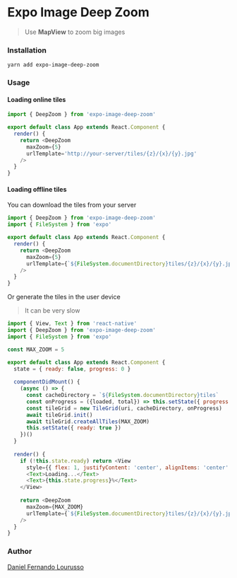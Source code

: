 Expo Image Deep Zoom
===
> Use **MapView** to zoom big images

### Installation

`yarn add expo-image-deep-zoom`

### Usage

#### Loading online tiles
```javascript 
import { DeepZoom } from 'expo-image-deep-zoom'

export default class App extends React.Component {
  render() {
    return <DeepZoom
      maxZoom={5}
      urlTemplate='http://your-server/tiles/{z}/{x}/{y}.jpg'
    />
  }
}
```

#### Loading offline tiles

You can download the tiles from your server
```javascript 
import { DeepZoom } from 'expo-image-deep-zoom'
import { FileSystem } from 'expo'

export default class App extends React.Component {
  render() {
    return <DeepZoom
      maxZoom={5}
      urlTemplate={`${FileSystem.documentDirectory}tiles/{z}/{x}/{y}.jpg`}
    />
  }
}
```

Or generate the tiles in the user device
> It can be very slow
```javascript 
import { View, Text } from 'react-native'
import { DeepZoom } from 'expo-image-deep-zoom'
import { FileSystem } from 'expo'

const MAX_ZOOM = 5

export default class App extends React.Component {
  state = { ready: false, progress: 0 }
  
  componentDidMount() {
    (async () => {
      const cacheDirectory = `${FileSystem.documentDirectory}tiles`
      const onProgress = ({loaded, total}) => this.setState({ progress: parseInt(total / loaded) })
      const tileGrid = new TileGrid(uri, cacheDirectory, onProgress)
      await tileGrid.init()
      await tileGrid.createAllTiles(MAX_ZOOM)
      this.setState({ ready: true })
    })()
  }
  
  render() {
    if (!this.state.ready) return <View
      style={{ flex: 1, justifyContent: 'center', alignItems: 'center' }}>
      <Text>Loading...</Text>
      <Text>{this.state.progress}%</Text>
    </View>
  
    return <DeepZoom
      maxZoom={MAX_ZOOM}
      urlTemplate={`${FileSystem.documentDirectory}tiles/{z}/{x}/{y}.jpg`}
    />
  }
}
```

### Author

[Daniel Fernando Lourusso](https://www.linkedin.com/in/dflourusso)
